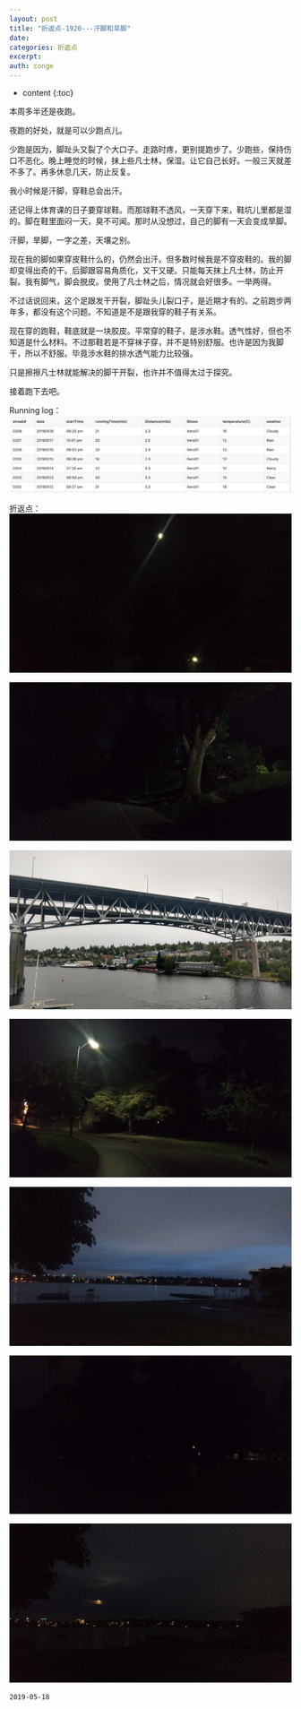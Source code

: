 ```yaml
---
layout: post
title: "折返点-1920---汗脚和旱脚"
date:
categories: 折返点
excerpt:
auth: conge
---
```

* content
{:toc}

本周多半还是夜跑。

夜跑的好处，就是可以少跑点儿。

少跑是因为，脚趾头又裂了个大口子。走路时疼，更别提跑步了。少跑些，保持伤口不恶化。晚上睡觉的时候，抹上些凡士林，保湿。让它自己长好。一般三天就差不多了。再多休息几天，防止反复。

我小时候是汗脚，穿鞋总会出汗。

还记得上体育课的日子要穿球鞋。而那球鞋不透风，一天穿下来，鞋坑儿里都是湿的。脚在鞋里面闷一天，臭不可闻。那时从没想过，自己的脚有一天会变成旱脚。

汗脚，旱脚，一字之差，天壤之别。

现在我的脚如果穿皮鞋什么的，仍然会出汗。但多数时候我是不穿皮鞋的。我的脚却变得出奇的干。后脚跟容易角质化，又干又硬。只能每天抹上凡士林，防止开裂。我有脚气，脚会脱皮。使用了凡士林之后，情况就会好很多。一举两得。

不过话说回来，这个足跟发干开裂，脚趾头儿裂口子，是近期才有的。之前跑步两年多，都没有这个问题。不知道是不是跟我穿的鞋子有关系。

现在穿的跑鞋，鞋底就是一块胶皮。平常穿的鞋子，是涉水鞋。透气性好，但也不知道是什么材料。不过那鞋若是不穿袜子穿，并不是特别舒服。也许是因为我脚干，所以不舒服。毕竟涉水鞋的排水透气能力比较强。

只是擦擦凡士林就能解决的脚干开裂，也许并不值得太过于探究。

接着跑下去吧。

Running log：
![ ](/assets/images/折返点/118382-22452e5bc83fa8aa.png)

折返点：
![20190512.jpg](/assets/images/折返点/118382-2db7627e5c73223b.jpg)

![20190513.jpg](/assets/images/折返点/118382-03c7907166dc339b.jpg)

![20190514.jpg](/assets/images/折返点/118382-65273c8a5f8e6825.jpg)

![20190515.jpg](/assets/images/折返点/118382-92eed78f54687347.jpg)

![20190516.jpg](/assets/images/折返点/118382-aadde5054a3a08db.jpg)

![20190517.jpg](/assets/images/折返点/118382-7112e255dc9b653c.jpg)

![20190518.jpg](/assets/images/折返点/118382-a2a711d68c9bc9bc.jpg)

```
2019-05-18
```
